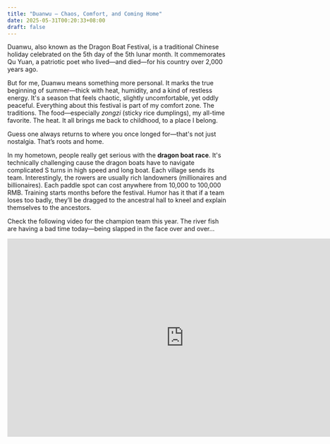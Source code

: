 ```yaml
---
title: "Duanwu — Chaos, Comfort, and Coming Home"
date: 2025-05-31T00:20:33+08:00
draft: false
---
```


Duanwu, also known as the Dragon Boat Festival, is a traditional Chinese holiday celebrated on the 5th day of the 5th lunar month. It commemorates Qu Yuan, a patriotic poet who lived—and died—for his country over 2,000 years ago.

But for me, Duanwu means something more personal. It marks the true beginning of summer—thick with heat, humidity, and a kind of restless energy. It's a season that feels chaotic, slightly uncomfortable, yet oddly peaceful. Everything about this festival is part of my comfort zone. The traditions. The food—especially *zongzi* (sticky rice dumplings), my all-time favorite. The heat. It all brings me back to childhood, to a place I belong. 

Guess one always returns to where you once longed for—that's not just nostalgia. That’s roots and home.

In my hometown, people really get serious with the **dragon boat race**. It's technically challenging cause the dragon boats have to navigate complicated S turns in high speed and long boat. Each village sends its team. Interestingly, the rowers are usually rich landowners (millionaires and billionaires). Each paddle spot can cost anywhere from 10,000 to 100,000 RMB. Training starts months before the festival. Humor has it that if a team loses too badly, they’ll be dragged to the ancestral hall to kneel and explain themselves to the ancestors.

Check the following video for the champion team this year. The river fish are having a bad time today—being slapped in the face over and over...

<div style="text-align: center;">
  <iframe 
    src="https://player.bilibili.com/player.html?isOutside=true&aid=114602528475695&bvid=BV1oH7PzvEhG&cid=30250045213&p=1&t=2574" 
    width="800" 
    height="450" 
    scrolling="no" 
    frameborder="0" 
    allowfullscreen>
  </iframe>
</div>
